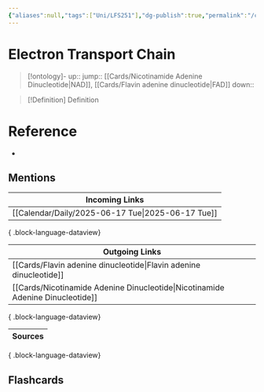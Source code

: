 ```yaml
---
{"aliases":null,"tags":["Uni/LFS251"],"dg-publish":true,"permalink":"/cards/electron-transport-chain/","dgPassFrontmatter":true}
---
```


# Electron Transport Chain

> [!ontology]-
> up:: 
> jump:: [[Cards/Nicotinamide Adenine Dinucleotide\|NAD]], [[Cards/Flavin adenine dinucleotide\|FAD]]
> down:: 

> [!Definition] Definition

# Reference

- 

## Mentions

| Incoming Links                                       |
| ---------------------------------------------------- |
| [[Calendar/Daily/2025-06-17 Tue\|2025-06-17 Tue]] |

{ .block-language-dataview}

| Outgoing Links                                                                    |
| --------------------------------------------------------------------------------- |
| [[Cards/Flavin adenine dinucleotide\|Flavin adenine dinucleotide]]             |
| [[Cards/Nicotinamide Adenine Dinucleotide\|Nicotinamide Adenine Dinucleotide]] |

{ .block-language-dataview}

| Sources |
| ------- |

{ .block-language-dataview}

## Flashcards
